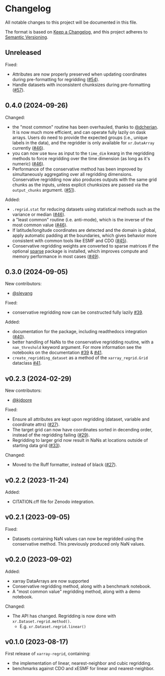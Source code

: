 # Changelog
All notable changes to this project will be documented in this file.

The format is based on [Keep a Changelog](https://keepachangelog.com/en/1.0.0/),
and this project adheres to [Semantic Versioning](https://semver.org/).

## Unreleased

Fixed:
 - Attributes are now properly preserved when updating coordinates during pre-formatting for regridding ([#54](https://github.com/xarray-contrib/xarray-regrid/pull/54)).
 - Handle datasets with inconsistent chunksizes during pre-formatting ([#57](https://github.com/xarray-contrib/xarray-regrid/pull/57)).


## 0.4.0 (2024-09-26)

Changed:
 - the "most common" routine has been overhauled, thanks to [@dcherian](https://github.com/dcherian). It is now much more efficient, and can operate fully lazily on dask arrays. Users do need to provide the expected groups (i.e., unique labels in the data), and the regridder is only available for `xr.DataArray` currently ([#46](https://github.com/xarray-contrib/xarray-regrid/pull/46)).
 - you can now use `None` as input to the `time_dim` kwarg in the regridding methods to force regridding over the time dimension (as long as it's numeric) ([#46](https://github.com/xarray-contrib/xarray-regrid/pull/46)).
 - Performance of the conservative method has been improved by simultaneously aggregating over all regridding dimensions. Conservative regridding now also produces outputs with the same grid chunks as the inputs, unless explicit chunksizes are passed via the `output_chunks` argument. ([#51](https://github.com/xarray-contrib/xarray-regrid/pull/51)).

Added:
 - `.regrid.stat` for reducing datasets using statistical methods such as the variance or median ([#46](https://github.com/xarray-contrib/xarray-regrid/pull/46)).
 - a "least common" routine (i.e. anti-mode), which is the inverse of the most common value ([#46](https://github.com/xarray-contrib/xarray-regrid/pull/46)).
 - If latitude/longitude coordinates are detected and the domain is global, apply automatic padding at the boundaries, which gives behavior more consistent with common tools like ESMF and CDO ([#45](https://github.com/xarray-contrib/xarray-regrid/pull/45)).
 - Conservative regridding weights are converted to sparse matrices if the optional [sparse](https://github.com/pydata/sparse) package is installed, which improves compute and memory performance in most cases ([#49](https://github.com/xarray-contrib/xarray-regrid/pull/49)).

## 0.3.0 (2024-09-05)

New contributors:
 - [@slevang](https://github.com/slevang)

Fixed:
 - conservative regridding now can be constructed fully lazily [#39](https://github.com/EXCITED-CO2/xarray-regrid/pull/39).

Added:
 - documentation for the package, including readthedocs integration ([#40](https://github.com/EXCITED-CO2/xarray-regrid/pull/40)).
 - better handling of NaNs to the conservative regridding routine, with a `nan_threshold` keyword argument. For more information see the notebooks on the documentation [#39](https://github.com/EXCITED-CO2/xarray-regrid/pull/39) \& [#41](https://github.com/EXCITED-CO2/xarray-regrid/pull/41).
 - `create_regridding_dataset` as a method of the `xarray_regrid.Grid` dataclass [#41](https://github.com/EXCITED-CO2/xarray-regrid/pull/41).

## v0.2.3 (2024-02-29)

New contributors:
 - [@kjdoore](https://github.com/kjdoore)

Fixed:
 - Ensure all attributes are kept upon regridding (dataset, variable and coordinate attrs) ([#27](https://github.com/EXCITED-CO2/xarray-regrid/pull/27)).
 - The target grid can now have coordinates sorted in decending order, instead of the regridding failing ([#29](https://github.com/EXCITED-CO2/xarray-regrid/pull/29)).
 - Regridding to larger grid now result in NaNs at locations outside of starting data grid ([#33](https://github.com/EXCITED-CO2/xarray-regrid/pull/33)).

Changed:
 - Moved to the Ruff formatter, instead of black ([#27](https://github.com/EXCITED-CO2/xarray-regrid/pull/27)).

## v0.2.2 (2023-11-24)

Added:
 - CITATION.cff file for Zenodo integration.

## v0.2.1 (2023-09-05)

Fixed:
 - Datasets containing NaN values can now be regridded using the conservative method. This previously produced only NaN values.

## v0.2.0 (2023-09-02)

Added:
 - xarray DataArrays are now supported
 - Conservative regridding method, along with a benchmark notebook.
 - A "most common value" regridding method, along with a demo notebook.

Changed:
 - The API has changed. Regridding is now done with `xr.Dataset.regrid.method()`. 
   - E.g. `xr.Dataset.regrid.linear()`


## v0.1.0 (2023-08-17)
First release of `xarray-regrid`, containing:
- the implementation of linear, nearest-neighbor and cubic regridding.
- benchmarks against CDO and xESMF for linear and nearest-neighbor.
